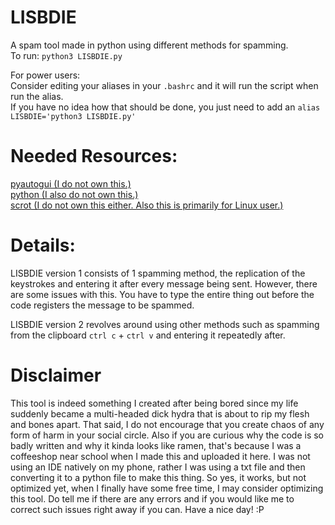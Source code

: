 # LISBDIE
A spam tool made in python using different methods for spamming.  
To run: `python3 LISBDIE.py`  
 
  
For power users:  
Consider editing your aliases in your `.bashrc` and it will run the script when run the alias.  
If you have no idea how that should be done, you just need to add an `alias LISBDIE='python3 LISBDIE.py'`
  
  
# Needed Resources:
[pyautogui (I do not own this.)](https://pyautogui.readthedocs.io/en/latest/quickstart.html)  
[python (I also do not own this.)](https://www.python.org/)   
[scrot (I do not own this either. Also this is primarily for Linux user.)](https://en.wikipedia.org/wiki/Scrot) 


# Details:
LISBDIE version 1 consists of 1 spamming method, the replication of the keystrokes and entering it after every message being sent. However, there are some issues with this. You have to type the entire thing out before the code registers the message to be spammed. 
    
LISBDIE version 2 revolves around using other methods such as spamming from the clipboard `ctrl c` + `ctrl v` and entering it repeatedly after.
  
  
   
   # Disclaimer
   This tool is indeed something I created after being bored since my life suddenly became a multi-headed dick hydra that is about to rip my flesh and bones apart. That said, I do not encourage that you create chaos of any form of harm in your social circle. Also if you are curious why the code is so badly written and why it kinda looks like ramen, that's because I was a coffeeshop near school when I made this and uploaded it here. I was not using an IDE natively on my phone, rather I was using a txt file and then converting it to a python file to make this thing. So yes, it works, but not optimized yet, when I finally have some free time, I may consider optimizing this tool. Do tell me if there are any errors and if you would like me to correct such issues right away if you can. Have a nice day! :P
